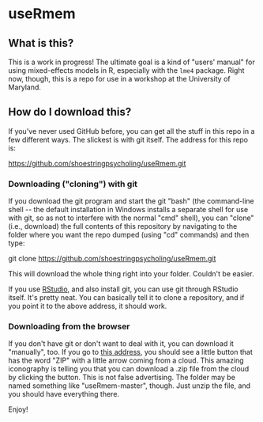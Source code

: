 useRmem
=======

What is this?
-----------
This is a work in progress! The ultimate goal is a kind of "users' manual" for using mixed-effects models in R, especially with the `lme4` package. Right now, though, this is a repo for use in a workshop at the University of Maryland.

How do I download this?
-----------
If you've never used GitHub before, you can get all the stuff in this repo in a few different ways.  The slickest is with git itself.  The address for this repo is:

  https://github.com/shoestringpsycholing/useRmem.git

### Downloading ("cloning") with git

If you download the git program and start the git "bash" (the command-line shell -- the default installation in Windows installs a separate shell for use with git, so as not to interfere with the normal "cmd" shell), you can "clone" (i.e., download) the full contents of this repository by navigating to the folder where you want the repo dumped (using "cd" commands) and then type:

  git clone https://github.com/shoestringpsycholing/useRmem.git

This will download the whole thing right into your folder. Couldn't be easier.

If you use [RStudio](http://www.rstudio.com/), and also install git, you can use git through RStudio itself.  It's pretty neat.  You can basically tell it to clone a repository, and if you point it to the above address, it should work.

### Downloading from the browser

If you don't have git or don't want to deal with it, you can download it "manually", too. If you go to [this address](https://github.com/shoestringpsycholing/startR ), you should see a little button that has the word "ZIP" with a little arrow coming from a cloud. This amazing iconography is telling you that you can download a .zip file from the cloud by clicking the button.  This is not false advertising.  The folder may be named something like "useRmem-master", though.  Just unzip the file, and you should have everything there.

Enjoy!